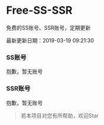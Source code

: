 # Free-SS-SSR

免费的SS账号、SSR账号，定期更新

最新更新日期：2019-03-19 09:21:30 

### SS账号

抱歉，暂无账号

### SSR账号

抱歉，暂无账号



> 若本项目对您有所帮助，欢迎Star